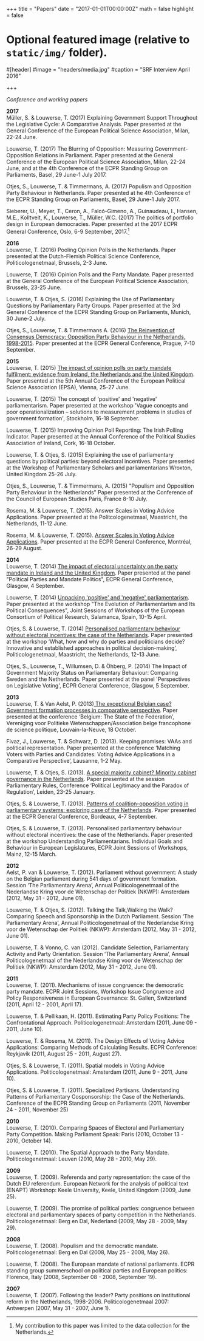 +++
title = "Papers"
date = "2017-01-01T00:00:00Z"
math = false
highlight = false

# Optional featured image (relative to `static/img/` folder).
#[header]
#image = "headers/media.jpg"
#caption = "SRF Interview April 2016"

+++

_Conference and working papers_

**2017**  
Müller, S. & Louwerse, T.  (2017) Explaining Government Support Throughout the Legislative Cycle: A Comparative Analysis. Paper presented at the General Conference of the European Political Science Association, Milan, 22-24 June.  

Louwerse, T. (2017) The Blurring of Opposition: Measuring Government-Opposition Relations in Parliament. Paper presented at the General Conference of the European Political Science Association, Milan, 22-24 June, and at the 4th Conference of the ECPR Standing Group on Parliaments, Basel, 29 June-1 July 2017.  

Otjes, S., Louwerse, T. & Timmermans, A.  (2017) Populism and Opposition Party Behaviour in Netherlands. Paper presented at he 4th Conference of the ECPR Standing Group on Parliaments, Basel, 29 June-1 July 2017.  

Sieberer, U., Meyer, T., Ceron, A., Falcó-Gimeno, A., Guinaudeau, I., Hansen, M.E., Kolltveit, K., Louwerse, T., Müller, W.C. (2017) The politics of portfolio design in European democracies. Paper presented at the 2017 ECPR General Conference, Oslo, 6-9 September, 2017.[^1]

[^1]: My contribution to this paper was limited to the data collection for the Netherlands.

**2016**  
Louwerse, T. (2016) Pooling Opinion Polls in the Netherlands. Paper presented at the Dutch-Flemish Political Science Conference, Politicologenetmaal, Brussels, 2-3 June.  

Louwerse, T. (2016) Opinion Polls and the Party Mandate. Paper presented at the General Conference of the European Political Science Association, Brussels, 23-25 June.  

Louwerse, T. & Otjes, S. (2016) Explaining the Use of Parliamentary Questions by Parliamentary Party Groups. Paper presented at the 3rd General Conference of the ECPR Standing Group on Parliaments, Munich, 30 June-2 July.  

Otjes, S., Louwerse, T. & Timmermans A. (2016) [The Reinvention of Consensus Democracy: Opposition Party Behaviour in the Netherlands, 1998-2015](https://ecpr.eu/Events/PaperDetails.aspx?PaperID=28743&EventID=95). Paper presented at the ECPR General Conference, Prague, 7-10 September.  

**2015**  
Louwerse, T. (2015) [The impact of opinion polls on party mandate fulfilment: evidence from Ireland, the Netherlands and the United Kingdom](https://www.researchgate.net/publication/279402105_The_impact_of_opinion_polls_on_party_mandate_fulfilment_evidence_from_Ireland_the_Netherlands_and_the_United_Kingdom). Paper presented at the 5th Annual Conference of the European Political Science Association (EPSA), Vienna, 25-27 June.  

Louwerse, T. (2015) The concept of 'positive' and 'negative' parliamentarism. Paper presented at the workshop 'Vague concepts and poor operationalization – solutions to measurement problems in studies of government formation', Stockholm, 16-18 September.  

Louwerse, T. (2015) Improving Opinion Poll Reporting: The Irish Polling Indicator. Paper presented at the Annual Conference of the Political Studies Association of Ireland, Cork, 16-18 October.  

Louwerse, T. & Otjes, S. (2015) Explaining the use of parliamentary questions by political parties: beyond electoral incentives. Paper presented at the Workshop of Parliamentary Scholars and parliamentarians Wroxton, United Kingdom 25-26 July.  

Otjes, S., Louwerse, T. & Timmermans, A. (2015) "Populism and Opposition Party Behaviour in the Netherlands" Paper presented at the Conference of the Council of European Studies Paris, France 8-10 July.  

Rosema, M. & Louwerse, T. (2015). Answer Scales in Voting Advice Applications. Paper presented at the Politcologenetmaal, Maastricht, the Netherlands, 11-12 June.  

Rosema, M. & Louwerse, T. (2015). [Answer Scales in Voting Advice Applications](http://ecpr.eu/Events/PaperDetails.aspx?PaperID=25634&EventID=94). Paper presented at the ECPR General Conference, Montréal, 26-29 August.  

**2014**  
Louwerse, T. (2014) [The impact of electoral uncertainty on the party mandate in Ireland and the United Kingdom](http://dx.doi.org/10.13140/2.1.3100.8645). Paper presented at the panel "Political Parties and Mandate Politics", ECPR General Conference, Glasgow, 4 September.  

Louwerse, T. (2014) [Unpacking 'positive' and 'negative' parliamentarism](https://dl.dropboxusercontent.com/u/31727287/Papers/Louwerse%20-%202014%20-%20Unpacking%20%27positive%27%20and%20%27negative%27%20parliamentarism.pdf). Paper presented at the workshop "The Evolution of Parliamentarism and Its Political Consequences", Joint Sessions of Workshops of the European Consortium of Political Research, Salamanca, Spain, 10-15 April.  

Otjes, S. & Louwerse, T. (2014) [Personalised parliamentary behaviour without electoral incentives: the case of the Netherlands](https://s3.eu-central-1.amazonaws.com/louwerse/Public/Publications/2014%20Otjes%20and%20Louwerse%20-%20Personalised%20parliamentary%20behaviour%20without%20electoral%20incentives.pdf). Paper presented at the workshop ‘What, how and why do parties and politicians decide? Innovative and established approaches in political decision-making’, Politicologenetmaal, Maastricht, the Netherlands, 12-13 June.  

Otjes, S., Louwerse, T., Willumsen, D. & Öhberg, P. (2014) The Impact of Government Majority Status on Parliamentary Behaviour: Comparing Sweden and the Netherlands. Paper presented at the panel 'Perspectives on Legislative Voting', ECPR General Conference, Glasgow, 5 September.  

**2013**  
Louwerse, T. & Van Aelst, P. (2013)[ The exceptional Belgian case? Government formation processes in comparative perspective](http://www.sciencepolitique.be/IMG/pdf/louwerse_the_state_of_the_federation_2013.pdf). Paper presented at the conference ‘Belgium: The State of the Federation’, Vereniging voor Politieke Wetenschappen/Association belge francophone de science politique, Louvain-la-Neuve, 18 October.  

Fivaz, J., Louwerse, T. & Schwarz, D. (2013). Keeping promises: VAAs and political representation. Paper presented at the conference ‘Matching Voters with Parties and Candidates: Voting Advice Applications in a Comparative Perspective’, Lausanne, 1-2 May.  

Louwerse, T. & Otjes, S. (2013). [A special majority cabinet? Minority cabinet governance in the Netherlands](http://www.mendeley.com/download/public/5277251/5187160451/68e4710fc17d7a2faf63322d44c1b7121c2541df/dl.pdf). Paper presented at the session Parliamentary Rules, Conference ‘Political Legitimacy and the Paradox of Regulation’, Leiden, 23-25 January.  

Otjes, S. & Louwerse, T. (2013). [Patterns of coalition-opposition voting in parliamentary systems: exploring case of the Netherlands](http://www.mendeley.com/download/public/5277251/5718898241/67e2cff9308787274a6f738891d033cdb7f81b63/dl.pdf). Paper presented at the ECPR General Conference, Bordeaux, 4-7 September.  

Otjes, S. & Louwerse, T. (2013). Personalised parliamentary behaviour without electoral incentives: the case of the Netherlands. Paper presented at the workshop Understanding Parliamentarians. Individual Goals and Behaviour in European Legislatures, ECPR Joint Sessions of Workshops, Mainz, 12-15 March.  

**2012**  
Aelst, P. van & Louwerse, T. (2012). Parliament without government: A study on the Belgian parliament during 541 days of government formation. Session ‘The Parliamentary Arena’, Annual Politicologenetmaal of the Nederlandse Kring voor de Wetenschap der Politiek (NKWP): Amsterdam (2012, May 31 - 2012, June 01).  

Louwerse, T. & Otjes, S. (2012). Talking the Talk,Walking the Walk? Comparing Speech and Sponsorship in the Dutch Parliament. Session ‘The Parliamentary Arena’, Annual Politicologenetmaal of the Nederlandse Kring voor de Wetenschap der Politiek (NKWP): Amsterdam (2012, May 31 - 2012, June 01).  

Louwerse, T. & Vonno, C. van (2012). Candidate Selection, Parliamentary Activity and Party Orientation. Session ‘The Parliamentary Arena’, Annual Politicologenetmaal of the Nederlandse Kring voor de Wetenschap der Politiek (NKWP): Amsterdam (2012, May 31 - 2012, June 01).  

**2011**  
Louwerse, T. (2011). Mechanisms of issue congruence: the democratic party mandate. ECPR Joint Sessions, Workshop Issue Congruence and Policy Responsiveness in European Governance: St. Gallen, Switzerland (2011, April 12 - 2001, April 17).   

Louwerse, T. & Pellikaan, H. (2011). Estimating Party Policy Positions: The Confrontational Approach. Politicologenetmaal: Amsterdam (2011, June 09 - 2011, June 10).  

Louwerse, T. & Rosema, M. (2011). The Design Effects of Voting Advice Applications: Comparing Methods of Calculating Results. ECPR Conference: Reykjavik (2011, August 25 - 2011, August 27).  

Otjes, S. & Louwerse, T. (2011). Spatial models in Voting Advice Applications. Politicologenetmaal: Amsterdam (2011, June 9 - 2011, June 10).   

Otjes, S. & Louwerse, T. (2011). Specialized Partisans. Understanding Patterns of Parliamentary Cosponsorship: the Case of the Netherlands. Conference of the ECPR Standing Group on Parliaments (2011, November 24 - 2011, November 25)  

**2010**  
Louwerse, T. (2010). Comparing Spaces of Electoral and Parliamentary Party Competition. Making Parliament Speak: Paris (2010, October 13 - 2010, October 14).  

Louwerse, T. (2010). The Spatial Approach to the Party Mandate. Politicologenetmaal: Leuven (2010, May 28 - 2010, May 29).   

**2009**  
Louwerse, T. (2009). Referenda and party representation: the case of the Dutch EU referendum. European Network for the analysis of political text (ENAPT) Workshop: Keele University, Keele, United Kingdom (2009, June 25).  

Louwerse, T. (2009). The promise of political parties: congruence between electoral and parliamentary spaces of party competition in the Netherlands. Politicologenetmaal: Berg en Dal, Nederland (2009, May 28 - 2009, May 29).  

**2008**  
Louwerse, T. (2008). Populism and the democratic mandate. Politicologenetmaal: Berg en Dal (2008, May 25 - 2008, May 26).  

Louwerse, T. (2008). The European mandate of national parliaments. ECPR standing group summerschool on political parties and European politics: Florence, Italy (2008, September 08 - 2008, September 19).  

**2007**  
Louwerse, T. (2007). Following the leader? Party positions on institutional reform in the Netherlands, 1998-2006\. Politicologenetmaal 2007: Antwerpen (2007, May 31 - 2007, June 1).
